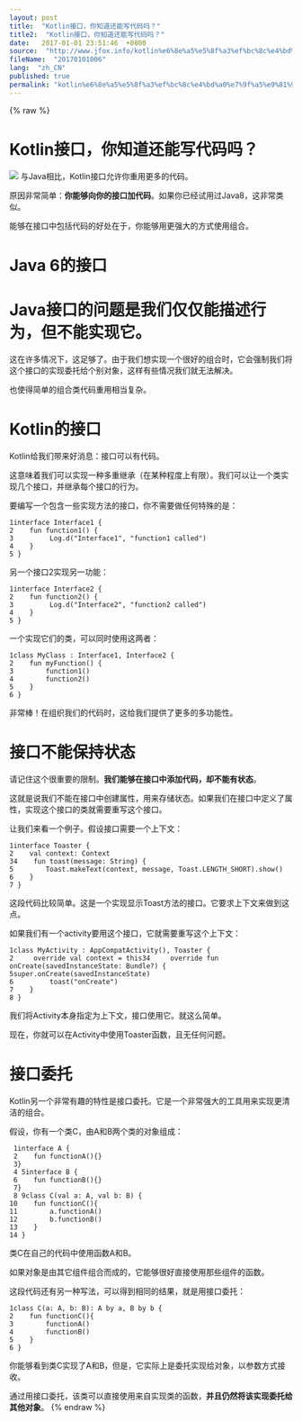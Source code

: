```yaml
---
layout: post
title:  "Kotlin接口，你知道还能写代码吗？"
title2:  "Kotlin接口，你知道还能写代码吗？"
date:   2017-01-01 23:51:46  +0800
source:  "http://www.jfox.info/kotlin%e6%8e%a5%e5%8f%a3%ef%bc%8c%e4%bd%a0%e7%9f%a5%e9%81%93%e8%bf%98%e8%83%bd%e5%86%99%e4%bb%a3%e7%a0%81%e5%90%97%ef%bc%9f.html"
fileName:  "20170101006"
lang:  "zh_CN"
published: true
permalink: "kotlin%e6%8e%a5%e5%8f%a3%ef%bc%8c%e4%bd%a0%e7%9f%a5%e9%81%93%e8%bf%98%e8%83%bd%e5%86%99%e4%bb%a3%e7%a0%81%e5%90%97%ef%bc%9f.html"
---
```

{% raw %}
# Kotlin接口，你知道还能写代码吗？ 


![](0a9e7b3.jpg)
与Java相比，Kotlin接口允许你重用更多的代码。

原因非常简单：**你能够向你的接口加代码**。如果你已经试用过Java8，这非常类似。

能够在接口中包括代码的好处在于，你能够用更强大的方式使用组合。

# Java 6的接口

# Java接口的问题是我们仅仅能描述行为，但不能实现它。

这在许多情况下，这足够了。由于我们想实现一个很好的组合时，它会强制我们将这个接口的实现委托给个别对象，这样有些情况我们就无法解决。

也使得简单的组合类代码重用相当复杂。

# Kotlin的接口

Kotlin给我们带来好消息：接口可以有代码。

这意味着我们可以实现一种多重继承（在某种程度上有限）。我们可以让一个类实现几个接口，并继承每个接口的行为。

要编写一个包含一些实现方法的接口，你不需要做任何特殊的是：

    1interface Interface1 {
    2    fun function1() {
    3         Log.d("Interface1", "function1 called")
    4    }
    5 }

另一个接口2实现另一功能：

    1interface Interface2 {
    2    fun function2() {
    3         Log.d("Interface2", "function2 called")
    4    }
    5 }

一个实现它们的类，可以同时使用这两者：

    1class MyClass : Interface1, Interface2 {
    2    fun myFunction() {
    3        function1()
    4        function2()
    5    }
    6 }

非常棒！在组织我们的代码时，这给我们提供了更多的多功能性。

# 接口不能保持状态

请记住这个很重要的限制。**我们能够在接口中添加代码，却不能有状态**。

这就是说我们不能在接口中创建属性，用来存储状态。如果我们在接口中定义了属性，实现这个接口的类就需要重写这个接口。

让我们来看一个例子。假设接口需要一个上下文：

    1interface Toaster {
    2    val context: Context
    34    fun toast(message: String) {
    5        Toast.makeText(context, message, Toast.LENGTH_SHORT).show()
    6    }
    7 }

这段代码比较简单。这是一个实现显示Toast方法的接口。它要求上下文来做到这点。

如果我们有一个activity要用这个接口，它就需要重写这个上下文：

    1class MyActivity : AppCompatActivity(), Toaster {
    2     override val context = this34     override fun onCreate(savedInstanceState: Bundle?) {
    5super.onCreate(savedInstanceState)
    6         toast("onCreate")
    7    }
    8 }

我们将Activity本身指定为上下文，接口使用它。就这么简单。

现在，你就可以在Activity中使用Toaster函数，且无任何问题。

# 接口委托

Kotlin另一个非常有趣的特性是接口委托。它是一个非常强大的工具用来实现更清洁的组合。

假设，你有一个类C，由A和B两个类的对象组成：

     1interface A {
     2    fun functionA(){}
     3}
     4 5interface B {
     6    fun functionB(){}
     7}
     8 9class C(val a: A, val b: B) {
    10    fun functionC(){
    11        a.functionA()
    12        b.functionB()
    13    }
    14 }

类C在自己的代码中使用函数A和B。

如果对象是由其它组件组合而成的，它能够很好直接使用那些组件的函数。

这段代码还有另一种写法，可以得到相同的结果，就是用接口委托：

    1class C(a: A, b: B): A by a, B by b {
    2    fun functionC(){
    3        functionA()
    4        functionB()
    5    }
    6 }

你能够看到类C实现了A和B，但是，它实际上是委托实现给对象，以参数方式接收。

通过用接口委托，该类可以直接使用来自实现类的函数，**并且仍然将该实现委托给其他对象**。
{% endraw %}